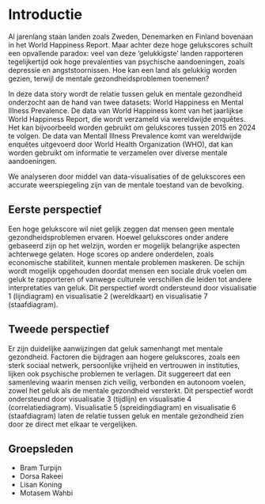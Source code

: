 # Introductie

Al jarenlang staan landen zoals Zweden, Denemarken en Finland bovenaan in het World Happiness Report. Maar achter deze hoge gelukscores schuilt een opvallende paradox: veel van deze ‘gelukkigste’ landen rapporteren tegelijkertijd ook hoge prevalenties van psychische aandoeningen, zoals depressie en angststoornissen. Hoe kan een land als gelukkig worden gezien, terwijl de mentale gezondheidsproblemen toenemen?

In deze data story wordt de relatie tussen geluk en mentale gezondheid onderzocht aan de hand van twee datasets: World Happiness en Mental Illness Prevalence. De data van World Happiness komt van het jaarlijkse World Happiness Report, die wordt verzameld via wereldwijde enquêtes. Het kan bijvoorbeeld worden gebruikt om gelukscores tussen 2015 en 2024 te volgen. De data van Mentall Illness Prevalence komt van wereldwijde enquêtes uitgevoerd door World Health Organization (WHO), dat kan worden gebruikt om informatie te verzamelen over diverse mentale aandoeningen.

We analyseren door middel van data-visualisaties of de gelukscores een accurate weerspiegeling zijn van de mentale toestand van de bevolking.

## Eerste perspectief
Een hoge gelukscore wil niet gelijk zeggen dat mensen geen mentale gezondheidsproblemen ervaren. Hoewel gelukscores onder andere gebaseerd zijn op het welzijn, worden er mogelijk belangrijke aspecten achterwege gelaten. Hoge scores op andere onderdelen, zoals economische stabiliteit, kunnen mentale problemen maskeren. De schijn wordt mogelijk opgehouden doordat mensen een sociale druk voelen om geluk te rapporteren of vanwege culturele verschillen die leiden tot andere interpretaties van geluk. 
Dit perspectief wordt ondersteund door visualisatie 1 (lijndiagram) en visualisatie 2 (wereldkaart) en visualisatie 7 (staafdiagram).

## Tweede perspectief
Er zijn duidelijke aanwijzingen dat geluk samenhangt met mentale gezondheid. Factoren die bijdragen aan hogere gelukscores, zoals een sterk sociaal netwerk, persoonlijke vrijheid en vertrouwen in instituties, lijken ook psychische problemen te verlagen. Dit suggereert dat een samenleving waarin mensen zich veilig, verbonden en autonoom voelen, zowel het geluk als de mentale gezondheid versterkt. Dit perspectief wordt ondersteund door visualisatie 3 (tijdlijn) en visualisatie 4 (correlatiediagram). Visualisatie 5 (spreidingdiagram) en visualisatie 6 (staafdiagram) laten de relatie tussen geluk en mentale gezondheid zien door ze direct met elkaar te vergelijken.

## Groepsleden
- Bram Turpijn
- Dorsa Rakeei
- Lisan Koning
- Motasem Wahbi

